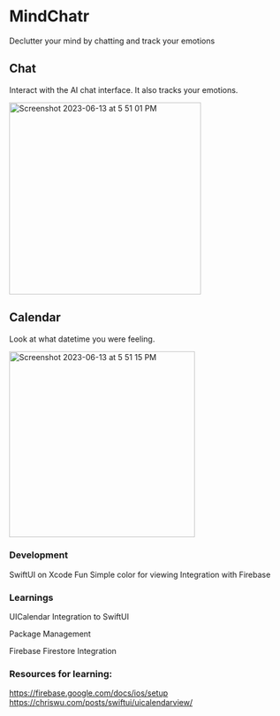 # MindChatr
Declutter your mind by chatting and track your emotions 


## Chat
Interact with the AI chat interface. It also tracks your emotions.

<img width="347" alt="Screenshot 2023-06-13 at 5 51 01 PM" src="https://github.com/pss-coder/MindChatr/assets/22881285/83333851-709d-41b3-8cae-34663292fa40">



## Calendar
Look at what datetime you were feeling.

<img width="336" alt="Screenshot 2023-06-13 at 5 51 15 PM" src="https://github.com/pss-coder/MindChatr/assets/22881285/9516503d-50b4-4702-a955-c9c025cf29d6">



### Development
SwiftUI on Xcode
Fun Simple color for viewing
Integration with Firebase

### Learnings
UICalendar Integration to SwiftUI

Package Management

Firebase Firestore Integration

### Resources for learning:
https://firebase.google.com/docs/ios/setup
https://chriswu.com/posts/swiftui/uicalendarview/


